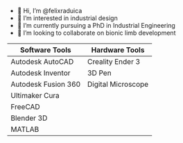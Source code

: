 - 👋 Hi, I’m @felixraduica
- 👀 I’m interested in industrial design
- 🌱 I’m currently pursuing a PhD in Industrial Engineering
- 💞️ I’m looking to collaborate on bionic limb development

 
| Software Tools        | Hardware Tools     |
| --------------------- | ------------------ | 
| Autodesk AutoCAD      | Creality Ender 3   |
| Autodesk Inventor     | 3D Pen             |
| Autodesk Fusion 360   | Digital Microscope |
| Ultimaker Cura        |                    |
| FreeCAD               |                    |
| Blender 3D            |                    |
| MATLAB                |                    |

